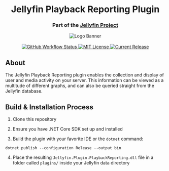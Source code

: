 <h1 align="center">Jellyfin Playback Reporting Plugin</h1>
<h3 align="center">Part of the <a href="https://jellyfin.org">Jellyfin Project</a></h3>

<p align="center">
<img alt="Logo Banner" src="https://raw.githubusercontent.com/jellyfin/jellyfin-ux/master/branding/SVG/banner-logo-solid.svg?sanitize=true"/>
<br/>
<br/>
<a href="https://github.com/jellyfin/jellyfin-plugin-playbackreporting/actions?query=workflow%3A%22Test+Build+Plugin%22">
<img alt="GitHub Workflow Status" src="https://img.shields.io/github/workflow/status/jellyfin/jellyfin-plugin-playbackreporting/Test%20Build%20Plugin.svg">
</a>
<a href="https://github.com/jellyfin/jellyfin-plugin-playbackreporting">
<img alt="MIT License" src="https://img.shields.io/github/license/jellyfin/jellyfin-plugin-playbackreporting.svg"/>
</a>
<a href="https://github.com/jellyfin/jellyfin-plugin-playbackreporting/releases">
<img alt="Current Release" src="https://img.shields.io/github/release/jellyfin/jellyfin-plugin-playbackreporting.svg"/>
</a>
</p>

## About

The Jellyfin Playback Reporting plugin enables the collection and display of user and media activity on your server.
This information can be viewed as a multitude of different graphs, and can also be queried straight from the Jellyfin database.

## Build & Installation Process

1. Clone this repository

2. Ensure you have .NET Core SDK set up and installed

3. Build the plugin with your favorite IDE or the `dotnet` command:

```
dotnet publish --configuration Release --output bin
```

4. Place the resulting `Jellyfin.Plugin.PlaybackReporting.dll` file in a folder called `plugins/` inside your Jellyfin data directory
